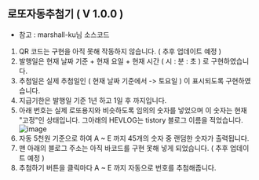 ## 로또자동추첨기 ( V 1.0.0 )
- 참고 : marshall-ku님 소스코드

1. QR 코드는 구현을 아직 못해 작동하지 않습니다. ( 추후 업데이트 예정 )
2. 발행일은 현재 날짜 기준 + 현재 요일 + 현재 시간 ( 시 : 분 : 초 ) 로 구현하였습니다.
3. 추첨일은 실제 추첨일인 ( 현재 날짜 기준에서 -> 토요일 ) 이 표시되도록 구현하였습니다.
3. 지급기한은 발행일 기준 1년 하고 1일 후 까지입니다.
4. 아래 번호는 실제 로또용지와 비슷하도록 임의의 숫자를 넣었으며 이 숫자는 현재 "고정"인 상태입니다. 그아래의 HEVLOG는 tistory 블로그 이름을 적었습니다. <br>
![image](https://user-images.githubusercontent.com/99153215/192149632-a50d4e76-38da-4679-a4a2-fd3921284759.png)
5. 자동 5천원 기준으로 하여 A ~ E 까지 45개의 숫자 중 랜덤한 숫자가 출력됩니다.
6. 맨 아래의 블로그 주소는 아직 바코드를 구현 못해 넣게 되었습니다. ( 추후 업데이트 예정 )
7. 추첨하기 버튼을 클릭마다 A ~ E 까지 자동으로 번호를 추첨해줍니다.


